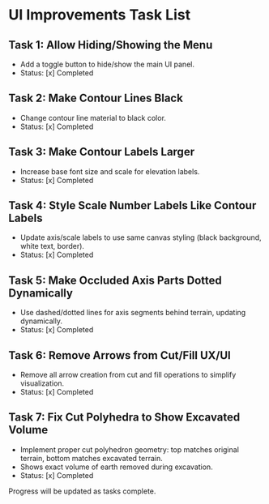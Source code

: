 
# UI Improvements Task List

## Task 1: Allow Hiding/Showing the Menu
- Add a toggle button to hide/show the main UI panel.
- Status: [x] Completed

## Task 2: Make Contour Lines Black
- Change contour line material to black color.
- Status: [x] Completed

## Task 3: Make Contour Labels Larger
- Increase base font size and scale for elevation labels.
- Status: [x] Completed

## Task 4: Style Scale Number Labels Like Contour Labels
- Update axis/scale labels to use same canvas styling (black background, white text, border).
- Status: [x] Completed

## Task 5: Make Occluded Axis Parts Dotted Dynamically
- Use dashed/dotted lines for axis segments behind terrain, updating dynamically.
- Status: [x] Completed

## Task 6: Remove Arrows from Cut/Fill UX/UI
- Remove all arrow creation from cut and fill operations to simplify visualization.
- Status: [x] Completed

## Task 7: Fix Cut Polyhedra to Show Excavated Volume
- Implement proper cut polyhedron geometry: top matches original terrain, bottom matches excavated terrain.
- Shows exact volume of earth removed during excavation.
- Status: [x] Completed

Progress will be updated as tasks complete. 